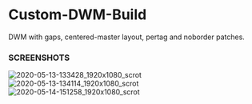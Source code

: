 # Custom-DWM-Build
DWM with gaps, centered-master layout, pertag and noborder patches.

### SCREENSHOTS
![2020-05-13-133428_1920x1080_scrot](https://user-images.githubusercontent.com/45355098/81919539-99ea0b80-95f5-11ea-9236-f8b83625eb49.png)
![2020-05-13-134114_1920x1080_scrot](https://user-images.githubusercontent.com/45355098/81919564-a0788300-95f5-11ea-9ddb-ffe89262817c.png)
![2020-05-14-151258_1920x1080_scrot](https://user-images.githubusercontent.com/45355098/81919584-a53d3700-95f5-11ea-8135-e718205e5a7f.png)
